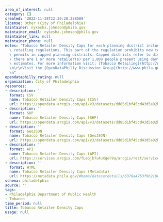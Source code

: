 ```yaml
---
area_of_interest: null
category: []
created: '2022-11-28T22:30:28.388509'
license: Other (City of Philadelphia)
maintainer: nykesha.johnson@phila.gov
maintainer_email: nykesha.johnson@phila.gov
maintainer_link: null
maintainer_phone: null
notes: "Tobacco Retailer Density Caps for each planning district included in the tobacco\
  \ retailing regulations. This part of the regulation prohibits new tobacco retailer\
  \ permits in capped planning districts. Capped districts refer to districts where\
  \ there are 1 or more retailer(s) per 1,000 people present using daytime population\
  \ estimates. For more information visit: [Tobacco Retailing](http://www.phila.gov/health/Commissioner/regulationtobaccoretailing.html).\r\
  \n\r\nVisit the [OpenDataPhilly Discussion Group](http://www.phila.gov/data/discuss/)\r\
  \n"
opendataphilly_rating: null
organization: City of Philadelphia
resources:
- description: ''
  format: CSV
  name: Tobacco Retailer Density Caps (CSV)
  url: https://opendata.arcgis.com/api/v3/datasets/dd85d1bf45cd43d5a02b9b58eed01c02_0/downloads/data?format=csv&spatialRefId=4326&where=1%3D1
- description: ''
  format: SHP
  name: Tobacco Retailer Density Caps (SHP)
  url: https://opendata.arcgis.com/api/v3/datasets/dd85d1bf45cd43d5a02b9b58eed01c02_0/downloads/data?format=shp&spatialRefId=4326&where=1%3D1
- description: ''
  format: GeoJSON
  name: Tobacco Retailer Density Caps (GeoJSON)
  url: https://opendata.arcgis.com/api/v3/datasets/dd85d1bf45cd43d5a02b9b58eed01c02_0/downloads/data?format=geojson&spatialRefId=4326&where=1%3D1
- description: ''
  format: API
  name: Tobacco Retailer Density Caps (API)
  url: https://services.arcgis.com/fLeGjb7u4uXqeF9q/arcgis/rest/services/TobRetailerDensityCaps/FeatureServer
- description: ''
  format: HTML
  name: Tobacco Retailer Density Caps (Metadata)
  url: https://metadata.phila.gov/#home/datasetdetails/6376a4753f9b210021ceca10/representationdetails/6376a4753f9b210021ceca1f/
schema: philadelphia
source: ''
tags:
- Philadelphia Department of Public Health
- Tobacco
time_period: null
title: Tobacco Retailer Density Caps
usage: null
---
```

